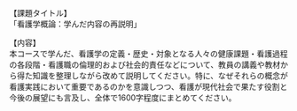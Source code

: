 【課題タイトル】  
「看護学概論：学んだ内容の再説明」

【内容】  
本コースで学んだ、看護学の定義・歴史・対象となる人々の健康課題・看護過程の各段階・看護職の倫理的および社会的責任などについて、教員の講義や教材から得た知識を整理しながら改めて説明してください。特に、なぜそれらの概念が看護実践において重要であるのかを意識しつつ、看護が現代社会で果たす役割と今後の展望にも言及し、全体で1600字程度にまとめてください。